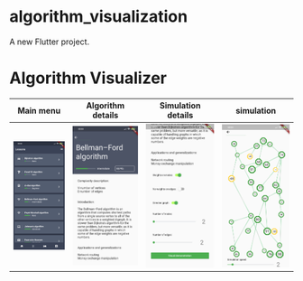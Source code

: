 # algorithm_visualization

A new Flutter project.

# Algorithm Visualizer
| Main menu      | Algorithm details      |  Simulation details      |  simulation      | 
|------------|-------------|-------------|-------------| 
| ![screenshot](1.png)| ![screenshot](2.png)| ![screenshot](3.png)| ![screenshot](4.png)| 